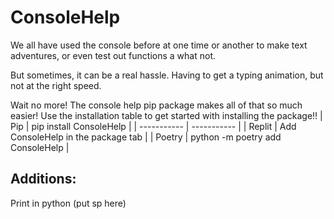 # ConsoleHelp

We all have used the console before at one time or another to make text adventures, or even test out functions a what not.

But sometimes, it can be a real hassle. Having to get a typing animation, but not at the right speed. 

Wait no more! The console help pip package makes all of that so much easier! Use the installation table to get started with installing the package!!
| Pip      | pip install ConsoleHelp |
| ----------- | ----------- |
| Replit      | Add ConsoleHelp in the package tab       |
| Poetry   | python -m poetry add ConsoleHelp        |

## Additions:
 
Print in python (put sp here)
